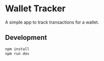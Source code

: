 # Wallet Tracker

A simple app to track transactions for a wallet.

## Development

```bash
npm install
npm run dev
```

